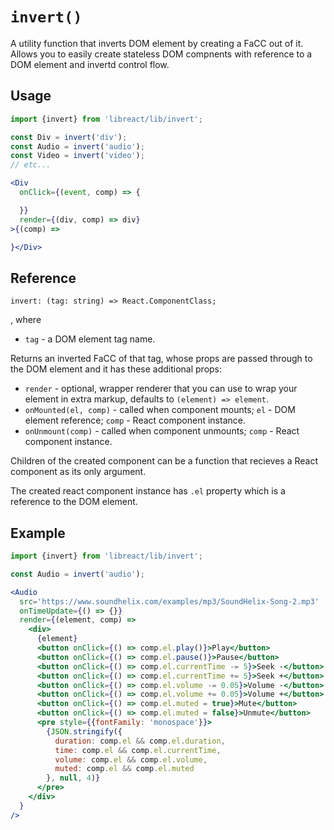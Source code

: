 # `invert()`

A utility function that inverts DOM element by creating a FaCC out of it. Allows you to easily
create stateless DOM compnents with reference to a DOM element and invertd control flow.

## Usage

```jsx
import {invert} from 'libreact/lib/invert';

const Div = invert('div');
const Audio = invert('audio');
const Video = invert('video');
// etc...

<Div
  onClick={(event, comp) => {

  }}
  render={(div, comp) => div}
>{(comp) =>

}</Div>
```


## Reference

```tsx
invert: (tag: string) => React.ComponentClass;
```

, where

  - `tag` - a DOM element tag name.

Returns an inverted FaCC of that tag, whose props are passed through to the DOM element and
it has these additional props:

  - `render` - optional, wrapper renderer that you can use to wrap your element in extra markup,
  defaults to `(element) => element`.
  - `onMounted(el, comp)` - called when component mounts; `el` - DOM element reference; `comp` - React
  component instance.
  - `onUnmount(comp)` - called when component unmounts; `comp` - React component instance.

Children of the created component can be a function that recieves a React component as its only argument.

The created react component instance has `.el` property which is a reference to the DOM element.


## Example

```jsx
import {invert} from 'libreact/lib/invert';

const Audio = invert('audio');

<Audio
  src='https://www.soundhelix.com/examples/mp3/SoundHelix-Song-2.mp3'
  onTimeUpdate={() => {}}
  render={(element, comp) =>
    <div>
      {element}
      <button onClick={() => comp.el.play()}>Play</button>
      <button onClick={() => comp.el.pause()}>Pause</button>
      <button onClick={() => comp.el.currentTime -= 5}>Seek -</button>
      <button onClick={() => comp.el.currentTime += 5}>Seek +</button>
      <button onClick={() => comp.el.volume -= 0.05}>Volume -</button>
      <button onClick={() => comp.el.volume += 0.05}>Volume +</button>
      <button onClick={() => comp.el.muted = true}>Mute</button>
      <button onClick={() => comp.el.muted = false}>Unmute</button>
      <pre style={{fontFamily: 'monospace'}}>
        {JSON.stringify({
          duration: comp.el && comp.el.duration,
          time: comp.el && comp.el.currentTime,
          volume: comp.el && comp.el.volume,
          muted: comp.el && comp.el.muted
        }, null, 4)}
      </pre>
    </div>
  }
/>
```